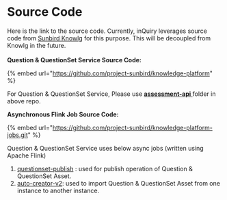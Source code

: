 # Source Code

Here is the link to the source code. Currently, inQuiry leverages source code from [Sunbird Knowlg](https://knowlg.sunbird.org/learn/readme) for this purpose. This will be decoupled from Knowlg in the future.\
\
**Question & QuestionSet Service Source Code:**&#x20;

{% embed url="https://github.com/project-sunbird/knowledge-platform" %}

For Question & QuestionSet Service, Please use [**assessment-api** ](https://github.com/project-sunbird/knowledge-platform/tree/master/assessment-api)folder in above repo.&#x20;

**Asynchronous Flink Job Source Code:**

{% embed url="https://github.com/project-sunbird/knowledge-platform-jobs.git" %}

Question & QuestionSet Service uses below async jobs (written using Apache Flink)&#x20;

1. [questionset-publish](https://github.com/project-sunbird/knowledge-platform-jobs/tree/master/publish-pipeline/questionset-publish) : used for publish operation of Question & QuestionSet Asset.
2. [auto-creator-v2](https://github.com/project-sunbird/knowledge-platform-jobs/tree/master/auto-creator-v2): used to import Question & QuestionSet Asset from one instance to another instance.
